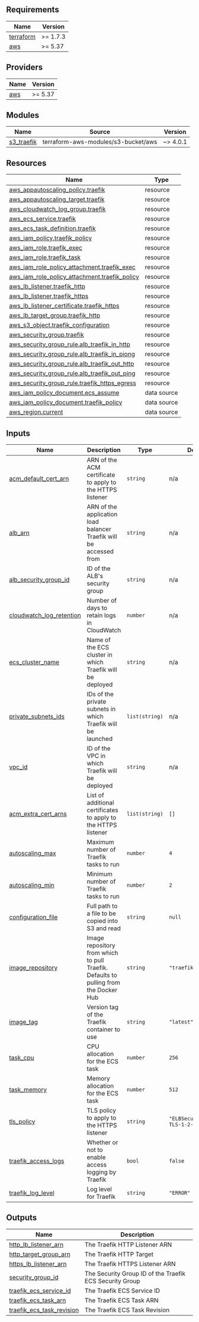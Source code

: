 <!-- BEGIN_TF_DOCS -->
## Requirements

| Name | Version |
|------|---------|
| <a name="requirement_terraform"></a> [terraform](#requirement\_terraform) | >= 1.7.3 |
| <a name="requirement_aws"></a> [aws](#requirement\_aws) | >= 5.37 |

## Providers

| Name | Version |
|------|---------|
| <a name="provider_aws"></a> [aws](#provider\_aws) | >= 5.37 |

## Modules

| Name | Source | Version |
|------|--------|---------|
| <a name="module_s3_traefik"></a> [s3\_traefik](#module\_s3\_traefik) | terraform-aws-modules/s3-bucket/aws | ~> 4.0.1 |

## Resources

| Name | Type |
|------|------|
| [aws_appautoscaling_policy.traefik](https://registry.terraform.io/providers/hashicorp/aws/latest/docs/resources/appautoscaling_policy) | resource |
| [aws_appautoscaling_target.traefik](https://registry.terraform.io/providers/hashicorp/aws/latest/docs/resources/appautoscaling_target) | resource |
| [aws_cloudwatch_log_group.traefik](https://registry.terraform.io/providers/hashicorp/aws/latest/docs/resources/cloudwatch_log_group) | resource |
| [aws_ecs_service.traefik](https://registry.terraform.io/providers/hashicorp/aws/latest/docs/resources/ecs_service) | resource |
| [aws_ecs_task_definition.traefik](https://registry.terraform.io/providers/hashicorp/aws/latest/docs/resources/ecs_task_definition) | resource |
| [aws_iam_policy.traefik_policy](https://registry.terraform.io/providers/hashicorp/aws/latest/docs/resources/iam_policy) | resource |
| [aws_iam_role.traefik_exec](https://registry.terraform.io/providers/hashicorp/aws/latest/docs/resources/iam_role) | resource |
| [aws_iam_role.traefik_task](https://registry.terraform.io/providers/hashicorp/aws/latest/docs/resources/iam_role) | resource |
| [aws_iam_role_policy_attachment.traefik_exec](https://registry.terraform.io/providers/hashicorp/aws/latest/docs/resources/iam_role_policy_attachment) | resource |
| [aws_iam_role_policy_attachment.traefik_policy](https://registry.terraform.io/providers/hashicorp/aws/latest/docs/resources/iam_role_policy_attachment) | resource |
| [aws_lb_listener.traefik_http](https://registry.terraform.io/providers/hashicorp/aws/latest/docs/resources/lb_listener) | resource |
| [aws_lb_listener.traefik_https](https://registry.terraform.io/providers/hashicorp/aws/latest/docs/resources/lb_listener) | resource |
| [aws_lb_listener_certificate.traefik_https](https://registry.terraform.io/providers/hashicorp/aws/latest/docs/resources/lb_listener_certificate) | resource |
| [aws_lb_target_group.traefik_http](https://registry.terraform.io/providers/hashicorp/aws/latest/docs/resources/lb_target_group) | resource |
| [aws_s3_object.traefik_configuration](https://registry.terraform.io/providers/hashicorp/aws/latest/docs/resources/s3_object) | resource |
| [aws_security_group.traefik](https://registry.terraform.io/providers/hashicorp/aws/latest/docs/resources/security_group) | resource |
| [aws_security_group_rule.alb_traefik_in_http](https://registry.terraform.io/providers/hashicorp/aws/latest/docs/resources/security_group_rule) | resource |
| [aws_security_group_rule.alb_traefik_in_piong](https://registry.terraform.io/providers/hashicorp/aws/latest/docs/resources/security_group_rule) | resource |
| [aws_security_group_rule.alb_traefik_out_http](https://registry.terraform.io/providers/hashicorp/aws/latest/docs/resources/security_group_rule) | resource |
| [aws_security_group_rule.alb_traefik_out_ping](https://registry.terraform.io/providers/hashicorp/aws/latest/docs/resources/security_group_rule) | resource |
| [aws_security_group_rule.traefik_https_egress](https://registry.terraform.io/providers/hashicorp/aws/latest/docs/resources/security_group_rule) | resource |
| [aws_iam_policy_document.ecs_assume](https://registry.terraform.io/providers/hashicorp/aws/latest/docs/data-sources/iam_policy_document) | data source |
| [aws_iam_policy_document.traefik_policy](https://registry.terraform.io/providers/hashicorp/aws/latest/docs/data-sources/iam_policy_document) | data source |
| [aws_region.current](https://registry.terraform.io/providers/hashicorp/aws/latest/docs/data-sources/region) | data source |

## Inputs

| Name | Description | Type | Default | Required |
|------|-------------|------|---------|:--------:|
| <a name="input_acm_default_cert_arn"></a> [acm\_default\_cert\_arn](#input\_acm\_default\_cert\_arn) | ARN of the ACM certificate to apply to the HTTPS listener | `string` | n/a | yes |
| <a name="input_alb_arn"></a> [alb\_arn](#input\_alb\_arn) | ARN of the application load balancer Traefik will be accessed from | `string` | n/a | yes |
| <a name="input_alb_security_group_id"></a> [alb\_security\_group\_id](#input\_alb\_security\_group\_id) | ID of the ALB's security group | `string` | n/a | yes |
| <a name="input_cloudwatch_log_retention"></a> [cloudwatch\_log\_retention](#input\_cloudwatch\_log\_retention) | Number of days to retain logs in CloudWatch | `number` | n/a | yes |
| <a name="input_ecs_cluster_name"></a> [ecs\_cluster\_name](#input\_ecs\_cluster\_name) | Name of the ECS cluster in which Traefik will be deployed | `string` | n/a | yes |
| <a name="input_private_subnets_ids"></a> [private\_subnets\_ids](#input\_private\_subnets\_ids) | IDs of the private subnets in which Traefik will be launched | `list(string)` | n/a | yes |
| <a name="input_vpc_id"></a> [vpc\_id](#input\_vpc\_id) | ID of the VPC in which Traefik will be deployed | `string` | n/a | yes |
| <a name="input_acm_extra_cert_arns"></a> [acm\_extra\_cert\_arns](#input\_acm\_extra\_cert\_arns) | List of additional certificates to apply to the HTTPS listener | `list(string)` | `[]` | no |
| <a name="input_autoscaling_max"></a> [autoscaling\_max](#input\_autoscaling\_max) | Maximum number of Traefik tasks to run | `number` | `4` | no |
| <a name="input_autoscaling_min"></a> [autoscaling\_min](#input\_autoscaling\_min) | Minimum number of Traefik tasks to run | `number` | `2` | no |
| <a name="input_configuration_file"></a> [configuration\_file](#input\_configuration\_file) | Full path to a file to be copied into S3 and read | `string` | `null` | no |
| <a name="input_image_repository"></a> [image\_repository](#input\_image\_repository) | Image repository from which to pull Traefik. Defaults to pulling from the Docker Hub | `string` | `"traefik"` | no |
| <a name="input_image_tag"></a> [image\_tag](#input\_image\_tag) | Version tag of the Traefik container to use | `string` | `"latest"` | no |
| <a name="input_task_cpu"></a> [task\_cpu](#input\_task\_cpu) | CPU allocation for the ECS task | `number` | `256` | no |
| <a name="input_task_memory"></a> [task\_memory](#input\_task\_memory) | Memory allocation for the ECS task | `number` | `512` | no |
| <a name="input_tls_policy"></a> [tls\_policy](#input\_tls\_policy) | TLS policy to apply to the HTTPS listener | `string` | `"ELBSecurityPolicy-TLS-1-2-2017-01"` | no |
| <a name="input_traefik_access_logs"></a> [traefik\_access\_logs](#input\_traefik\_access\_logs) | Whether or not to enable access logging by Traefik | `bool` | `false` | no |
| <a name="input_traefik_log_level"></a> [traefik\_log\_level](#input\_traefik\_log\_level) | Log level for Traefik | `string` | `"ERROR"` | no |

## Outputs

| Name | Description |
|------|-------------|
| <a name="output_http_lb_listener_arn"></a> [http\_lb\_listener\_arn](#output\_http\_lb\_listener\_arn) | The Traefik HTTP Listener ARN |
| <a name="output_http_target_group_arn"></a> [http\_target\_group\_arn](#output\_http\_target\_group\_arn) | The Traefik HTTP Target |
| <a name="output_https_lb_listener_arn"></a> [https\_lb\_listener\_arn](#output\_https\_lb\_listener\_arn) | The Traefik HTTPS Listener ARN |
| <a name="output_security_group_id"></a> [security\_group\_id](#output\_security\_group\_id) | The Security Group ID of the Traefik ECS Security Group |
| <a name="output_traefik_ecs_service_id"></a> [traefik\_ecs\_service\_id](#output\_traefik\_ecs\_service\_id) | The Traefik ECS Service ID |
| <a name="output_traefik_ecs_task_arn"></a> [traefik\_ecs\_task\_arn](#output\_traefik\_ecs\_task\_arn) | The Traefik ECS Task ARN |
| <a name="output_traefik_ecs_task_revision"></a> [traefik\_ecs\_task\_revision](#output\_traefik\_ecs\_task\_revision) | The Traefik ECS Task Revision |
<!-- END_TF_DOCS -->